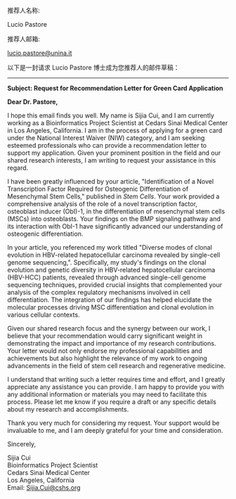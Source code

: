 

推荐人名称:


Lucio Pastore


推荐人邮箱:

lucio.pastore@unina.it



以下是一封请求 Lucio Pastore 博士成为您推荐人的邮件草稿：

---

**Subject: Request for Recommendation Letter for Green Card Application**

**Dear Dr. Pastore,**

I hope this email finds you well. My name is Sijia Cui, and I am currently working as a Bioinformatics Project Scientist at Cedars Sinai Medical Center in Los Angeles, California. I am in the process of applying for a green card under the National Interest Waiver (NIW) category, and I am seeking esteemed professionals who can provide a recommendation letter to support my application. Given your prominent position in the field and our shared research interests, I am writing to request your assistance in this regard.

I have been greatly influenced by your article, "Identification of a Novel Transcription Factor Required for Osteogenic Differentiation of Mesenchymal Stem Cells," published in *Stem Cells*. Your work provided a comprehensive analysis of the role of a novel transcription factor, osteoblast inducer (ObI)-1, in the differentiation of mesenchymal stem cells (MSCs) into osteoblasts. Your findings on the BMP signaling pathway and its interaction with ObI-1 have significantly advanced our understanding of osteogenic differentiation.

In your article, you referenced my work titled "Diverse modes of clonal evolution in HBV-related hepatocellular carcinoma revealed by single-cell genome sequencing,". Specifically, my study's findings on the clonal evolution and genetic diversity in HBV-related hepatocellular carcinoma (HBV-HCC) patients, revealed through advanced single-cell genome sequencing techniques, provided crucial insights that complemented your analysis of the complex regulatory mechanisms involved in cell differentiation. The integration of our findings has helped elucidate the molecular processes driving MSC differentiation and clonal evolution in various cellular contexts.

Given our shared research focus and the synergy between our work, I believe that your recommendation would carry significant weight in demonstrating the impact and importance of my research contributions. Your letter would not only endorse my professional capabilities and achievements but also highlight the relevance of my work to ongoing advancements in the field of stem cell research and regenerative medicine.

I understand that writing such a letter requires time and effort, and I greatly appreciate any assistance you can provide. I am happy to provide you with any additional information or materials you may need to facilitate this process. Please let me know if you require a draft or any specific details about my research and accomplishments.

Thank you very much for considering my request. Your support would be invaluable to me, and I am deeply grateful for your time and consideration.

Sincerely,

Sijia Cui  
Bioinformatics Project Scientist  
Cedars Sinai Medical Center  
Los Angeles, California  
Email: Sijia.Cui@cshs.org

